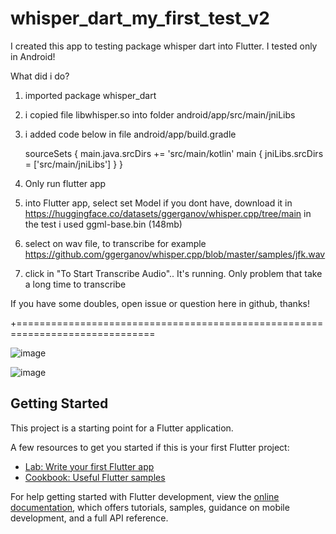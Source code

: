 # whisper_dart_my_first_test_v2

I created this app to testing package whisper dart into Flutter. I tested only in Android!

What did i do?

1. imported package whisper_dart
2. i copied file libwhisper.so into folder android/app/src/main/jniLibs
3. i added code below in file android/app/build.gradle

    sourceSets {
        main.java.srcDirs += 'src/main/kotlin'
        main {
            jniLibs.srcDirs = ['src/main/jniLibs']
        }
    }

4. Only run flutter app
5. into Flutter app, select set Model 
if you dont have, download it in https://huggingface.co/datasets/ggerganov/whisper.cpp/tree/main
in the test i used ggml-base.bin (148mb)

6. select on wav file, to transcribe 
for example https://github.com/ggerganov/whisper.cpp/blob/master/samples/jfk.wav

7.  click in "To Start Transcribe Audio".. It's running. Only problem that take a long time to transcribe

If you have some doubles, open issue or question here in github, thanks!

+==============================================================================

![image](https://user-images.githubusercontent.com/65929403/221388750-808165ba-9ea0-41ca-83f9-da49fb10e063.png)


![image](https://user-images.githubusercontent.com/65929403/221388765-773404de-fcf6-4552-98c6-745c5d0845f0.png)


## Getting Started

This project is a starting point for a Flutter application.

A few resources to get you started if this is your first Flutter project:

- [Lab: Write your first Flutter app](https://docs.flutter.dev/get-started/codelab)
- [Cookbook: Useful Flutter samples](https://docs.flutter.dev/cookbook)

For help getting started with Flutter development, view the
[online documentation](https://docs.flutter.dev/), which offers tutorials,
samples, guidance on mobile development, and a full API reference.
